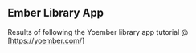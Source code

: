 ## Ember Library App

Results of following the Yoember library app tutorial @
[https://yoember.com/]
